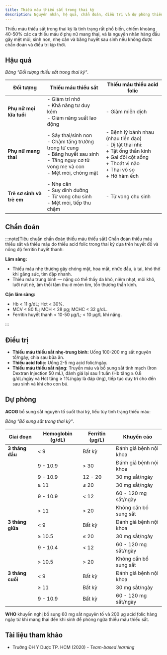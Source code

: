 ```yaml
---
title: Thiếu máu thiếu sắt trong thai kỳ
description: Nguyên nhân, hệ quả, chẩn đoán, điều trị và dự phòng thiếu máu thiếu sắt trong thai kỳ.
---
```


Thiếu máu thiếu sắt trong thai kỳ là tình trạng rất phổ biến, chiếm khoảng 40-50% các ca thiếu máu ở phụ nữ mang thai, và là nguyên nhân hàng đầu gây mệt mỏi, sinh non, nhẹ cân và băng huyết sau sinh nếu không được chẩn đoán và điều trị kịp thời.

## Hậu quả

_Bảng "Đối tượng thiếu sắt trong thai kỳ"_.

| Đối tượng                 | Thiếu máu thiếu sắt                                                                                                                          | Thiếu máu thiếu acid folic                                                                                                                                    |
| ------------------------- | -------------------------------------------------------------------------------------------------------------------------------------------- | ------------------------------------------------------------------------------------------------------------------------------------------------------------- |
| **Phụ nữ mọi lứa tuổi**   | - Giảm trí nhớ<br>- Khả năng tư duy kém<br>- Giảm năng suất lao động                                                                         | - Giảm miễn dịch                                                                                                                                              |
| **Phụ nữ mang thai**      | - Sảy thai/sinh non<br>- Chậm tăng trưởng trong tử cung<br>- Băng huyết sau sinh<br>- Tăng nguy cơ tử vong mẹ và con<br>- Mệt mỏi, chóng mặt | - Bệnh lý bánh nhau (nhau tiền đạo)<br>- Dị tật thai nhi:<br> + Tật ống thần kinh<br> + Gai đôi cột sống<br> + Thoát vị não<br> + Thai vô sọ<br> + Hở hàm ếch |
| **Trẻ sơ sinh và trẻ em** | - Nhẹ cân<br>- Suy dinh dưỡng<br>- Tử vong chu sinh<br>- Mệt mỏi, tiếp thu chậm                                                              | - Tử vong chu sinh                                                                                                                                            |

## Chẩn đoán

:::note[Tiêu chuẩn chẩn đoán thiếu máu thiếu sắt]
Chẩn đoán thiếu máu thiếu sắt và thiếu máu do thiếu acid folic trong thai kỳ dựa trên huyết đồ và nồng độ ferritin huyết thanh:

**Lâm sàng:**

- Thiếu máu nhẹ thường gây chóng mặt, hoa mắt, nhức đầu, ù tai, khó thở khi gắng sức, tim đập nhanh.
- Thiếu máu trung bình — nặng có thể thấy da khô, niêm nhạt, môi khô, lưỡi nứt nẻ, âm thổi tâm thu ở mỏm tim, tổn thương thần kinh.

**Cận lâm sàng:**

- Hb < 11 g/dL; Hct < 30%.
- MCV < 80 fL; MCH < 28 pg; MCHC < 32 g/dL.
- Ferritin huyết thanh < 10-50 µg/L; < 10 µg/L khi nặng.

:::

## Điều trị

- **Thiếu máu thiếu sắt nhẹ-trung bình:** Uống 100-200 mg sắt nguyên tố/ngày, chia sau bữa ăn.
- **Thiếu acid folic:** Uống 2-5 mg acid folic/ngày.
- **Thiếu máu thiếu sắt nặng:** Truyền máu và bổ sung sắt tĩnh mạch (Iron Dextran Injection 50 mL), đánh giá lại sau 1 tuần (Hb tăng ≥ 0.8 g/dL/ngày và Hct tăng ≥ 1%/ngày là đáp ứng), tiếp tục duy trì cho đến sau sinh và khi cho con bú.

## Dự phòng

**ACOG** bổ sung sắt nguyên tố suốt thai kỳ, liều tùy tình trạng thiếu máu:

_Bảng "Bổ sung sắt trong thai kỳ"_.

| Giai đoạn        | Hemoglobin (g/dL) | Ferritin (µg/L) | Khuyến cáo             |
| ---------------- | ----------------- | --------------- | ---------------------- |
| **3 tháng đầu**  | < 9               | Bất kỳ          | Đánh giá bệnh nội khoa |
|                  | 9 - 10.9          | > 30            | Đánh giá bệnh nội khoa |
|                  | 9 - 10.9          | 12 - 20         | 30 mg sắt/ngày         |
|                  | ≥ 11              | ≤ 20            | 30 mg sắt/ngày         |
|                  | 9 - 10.9          | < 12            | 60 - 120 mg sắt/ngày   |
|                  | > 11              | > 20            | Không cần bổ sung sắt  |
| **3 tháng giữa** | < 9               | Bất kỳ          | Đánh giá bệnh nội khoa |
|                  | ≥ 10.5            | ≤ 20            | 30 mg sắt/ngày         |
|                  | 9 - 10.4          | < 12            | 60 - 120 mg sắt/ngày   |
|                  | > 10.5            | > 20            | Không cần bổ sung sắt  |
| **3 tháng cuối** | < 9               | Bất kỳ          | Đánh giá bệnh nội khoa |
|                  | ≥ 11              | Bất kỳ          | 30 mg sắt/ngày         |
|                  | 9 - 10.9          | Bất kỳ          | 60 - 120 mg sắt/ngày   |

**WHO** khuyến nghị bổ sung 60 mg sắt nguyên tố và 200 µg acid folic hàng ngày từ khi mang thai đến khi sinh để phòng ngừa thiếu máu thiếu sắt.

## Tài liệu tham khảo

- Trường ĐH Y Dược TP. HCM (2020) - _Team-based learning_
